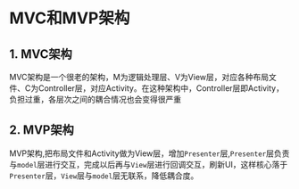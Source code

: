 # MVC和MVP架构
## 1. MVC架构

MVC架构是一个很老的架构，M为逻辑处理层、V为View层，对应各种布局文件、C为Controller层，对应Activity。在这种架构中，Controller层即Activity，负担过重，各层次之间的耦合情况也会变得很严重

## 2. MVP架构

MVP架构,把布局文件和Activity做为View层，增加`Presenter`层,`Presenter`层负责与`model`层进行交互，完成以后再与`View`层进行回调交互，刷新UI，这样核心落于`Presenter`层，`View`层与`model`层无联系，降低耦合度。
